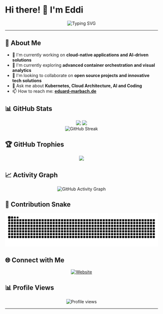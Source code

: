 # Hi there! 👋 I'm Eddi

<div align="center">
  
  ![Typing SVG](https://readme-typing-svg.demolab.com?font=Fira+Code&pause=1000&color=2F81F7&width=435&lines=Full+Stack+Developer;Cloud+Architecture+Expert;Always+learning+new+things)
  
</div>

---

## 🚀 About Me

- 🔭 I'm currently working on **cloud-native applications and AI-driven solutions**
- 🌱 I'm currently exploring **advanced container orchestration and visual analytics**
- 👯 I'm looking to collaborate on **open source projects and innovative tech solutions**
- 💬 Ask me about **Kubernetes, Cloud Architecture, AI and Coding**
- 📫 How to reach me: **[eduard-marbach.de](https://eduard-marbach.de)**



## 📊 GitHub Stats

<div align="center">
  
  <img height="180em" src="https://github-readme-stats.vercel.app/api?username=blackdark&show_icons=true&theme=tokyonight&include_all_commits=true&count_private=true"/>
  <img height="180em" src="https://github-readme-stats.vercel.app/api/top-langs/?username=blackdark&layout=compact&langs_count=7&theme=tokyonight"/>
  
</div>

<div align="center">
  
  <img src="https://github-readme-streak-stats.herokuapp.com/?user=blackdark&theme=tokyonight" alt="GitHub Streak"/>
  
</div>

## 🏆 GitHub Trophies

<div align="center">
  
  ![](https://github-profile-trophy.vercel.app/?username=blackdark&theme=tokyonight&no-frame=false&no-bg=false&margin-w=4)
  
</div>

## 📈 Activity Graph

<div align="center">
  
  <img src="https://github-readme-activity-graph.vercel.app/graph?username=blackdark&theme=tokyo-night" alt="GitHub Activity Graph"/>
  
</div>

## 🐍 Contribution Snake

<div align="center">
  
  ![Snake animation](https://raw.githubusercontent.com/BlackDark/.github/refs/heads/output/github-snake-dark.svg)
  
</div>

## 🌐 Connect with Me

<div align="center">

[![Website](https://img.shields.io/badge/Website-%23000000.svg?style=for-the-badge&logo=firefox&logoColor=#FF7139)](https://eduard-marbach.de)

</div>

## 📊 Profile Views

<div align="center">
  
  ![Profile views](https://komarev.com/ghpvc/?username=blackdark&label=Profile%20views&color=0e75b6&style=flat)
  
</div>

---

